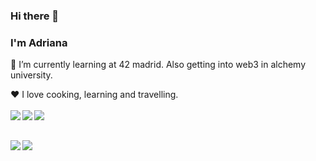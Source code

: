 ### Hi there 👋
### I'm Adriana

🌱 I’m currently learning at 42 madrid. Also getting into web3 in alchemy university.

❤️ I love cooking, learning and travelling.
<br/>
<br/>
[<img align="left" src="https://img.shields.io/badge/LinkedIn-0077B5?style=for-the-badge&logo=linkedin&logoColor=white" />](https://www.linkedin.com/in/yaroslav-soroko-042416153/)
[<img align="left" src="https://img.shields.io/badge/-Hackerrank-2EC866?style=for-the-badge&logo=HackerRank&logoColor=white" />](https://www.hackerrank.com/yarossoroko)
[<img align="left" src="https://img.shields.io/badge/Itch.io-FA5C5C?style=for-the-badge&logo=itch.io&logoColor=white" />](https://yaro-soroko.itch.io)

<br/>
<br/>
<img align="left" src="https://github-readme-stats-eight-virid.vercel.app/api?username=ysoroko&count_private=true&theme=calm&show_icons=true" />
<img align="center" src="https://github-readme-stats-eight-virid.vercel.app/api/top-langs/?username=ysoroko&layout=compact&count_private=false&theme=calm&show_icons=true" />
